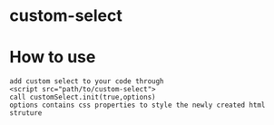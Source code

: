 # custom-select
# How to use
    add custom select to your code through 
    <script src="path/to/custom-select">
    call customSelect.init(true,options)
    options contains css properties to style the newly created html struture

